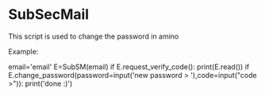 # SubSecMail
This script is used to change the password in amino 


Example:

email='email'
E=SubSM(email)
if E.request_verify_code():
print(E.read())
if E.change_password(password=input('new password > '),code=input("code >")):
print('done :)')
